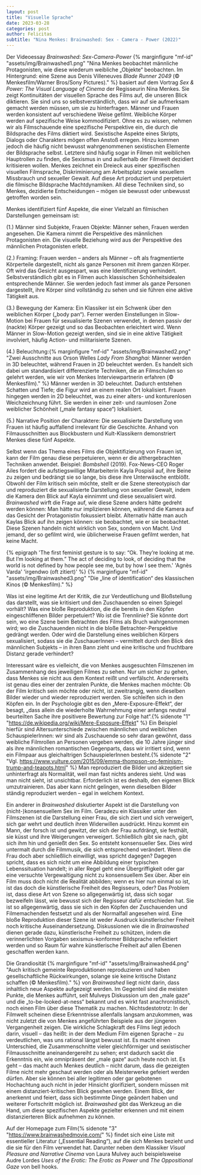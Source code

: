 ```yaml
---
layout: post
title: "Visuelle Sprache"
date: 2023-03-28
categories: post
author: Felicitas
subtitle: "Nina Menkes: Brainwashed: Sex - Camera - Power (2022)"
---
```


Der Videoessay _Brainwashed: Sex-Camera-Power_ {% marginfigure "mf-id" "assets/img/Brainwashed1.png" "Nina Menkes beobachtet männliche Protagonisten, wie diese wiederum weibliche „Objekte“ beobachten. Im Hintergrund: eine Szene aus Denis Villeneuves *Blade Runner 2049* (© Menkesfilm/Warner Bros/Sony Pictures)." %} basiert auf dem Vortrag _Sex & Power: The Visual Language of Cinema_ der Regisseurin Nina Menkes. Sie zeigt Kontinuitäten der visuellen Sprache des Films auf, die unseren Blick diktieren. Sie sind uns so selbstverständlich, dass wir auf sie aufmerksam gemacht werden müssen, um sie zu hinterfragen. Männer und Frauen werden konsistent auf verschiedene Weise gefilmt. Weibliche Körper werden auf spezifische Weise kommodifiziert. Ohne es zu wissen, nehmen wir als Filmschauende eine spezifische Perspektive ein, die durch die Bildsprache des Films diktiert wird. Sexistische Aspekte eines Skripts, Dialogs oder Charakters mögen offen Anstoß erregen. Hinzu kommen jedoch die häufig nicht bewusst wahrgenommenen sexistischen Elemente der Bildsprache selbst. Letztere sind häufig sogar in Filmen mit weiblichen Hauptrollen zu finden, die Sexismus in und außerhalb der Filmwelt dezidiert kritisieren wollen. Menkes zeichnet ein Dreieck aus einer spezifischen visuellen Filmsprache, Diskriminierung am Arbeitsplatz sowie sexuellem Missbrauch und sexueller Gewalt. Auf diese Art produziert und perpetuiert die filmische Bildsprache Machtdynamiken. All diese Techniken sind, so Menkes, dezidierte Entscheidungen – mögen sie bewusst oder unbewusst getroffen worden sein. 

Menkes identifiziert fünf Aspekte, die einer Vielzahl an filmischen Darstellungen gemeinsam ist: 

(1.) Männer sind Subjekte, Frauen Objekte: Männer sehen, Frauen werden angesehen. Die Kamera nimmt die Perspektive des männlichen Protagonisten ein. Die visuelle Beziehung wird aus der Perspektive des männlichen Protagonisten erlebt. 

(2.) Framing: Frauen werden – anders als Männer – oft als fragmentierte Körperteile dargestellt, nicht als ganze Personen mit ihrem ganzen Körper. Oft wird das Gesicht ausgespart, was eine Identifizierung verhindert. Selbstverständlich gibt es in Filmen auch klassischen Schönheitsidealen entsprechende Männer. Sie werden jedoch fast immer als ganze Personen dargestellt, ihre Körper sind vollständig zu sehen und sie führen eine aktive Tätigkeit aus. 

(3.) Bewegung der Kamera: Ein Klassiker ist ein Schwenk über den weiblichen Körper („body pan“). Ferner werden Einstellungen in Slow-Motion bei Frauen für sexualisierte Szenen verwendet, in denen passiv der (nackte) Körper gezeigt und so das Beobachten erleichtert wird. Wenn Männer in Slow-Motion gezeigt werden, sind sie in eine aktive Tätigkeit involviert, häufig Action- und militarisierte Szenen. 

(4.) Beleuchtung:{% marginfigure "mf-id" "assets/img/Brainwashed2.png" "Zwei Ausschnitte aus Orson Welles *Lady From Shanghai*: Männer werden in 3D beleuchtet, während Frauen in 2D beleuchtet werden. Es handelt sich dabei um standardisiert differenzierte Techniken, die an Filmschulen so gelehrt werden, wie wir von Menkes Interviewpartnerin erfahren (© Menkesfilm)." %} Männer werden in 3D beleuchtet. Dadurch entstehen Schatten und Tiefe; die Figur wird an einem realen Ort lokalisiert. Frauen hingegen werden in 2D beleuchtet, was zu einer alters- und konturenlosen Weichzeichnung führt. Sie werden in einer zeit- und raumlosen Zone weiblicher Schönheit („male fantasy space“) lokalisiert. 

(5.) Narrative Position der Charaktere: Die sexualisierte Darstellung von Frauen ist häufig auffallend irrelevant für die Geschichte. Anhand von Filmausschnitten aus Blockbustern und Kult-Klassikern demonstriert Menkes diese fünf Aspekte.

Selbst wenn das Thema eines Films die Objektifizierung von Frauen ist, kann der Film genau diese perpetuieren, wenn er die althergebrachten Techniken anwendet. Beispiel: _Bombshell_ (2019). Fox-News-CEO Roger Ailes fordert die aufstiegswillige Mitarbeiterin Kayla Pospisil auf, ihre Beine zu zeigen und bedrängt sie so lange, bis diese ihre Unterwäsche entblößt. Obwohl der Film kritisch sein möchte, stellt er die Szene stereotypisch dar und reproduziert die sexualisierte Darstellung von sexueller Gewalt, indem die Kamera den Blick auf Kayla einnimmt und diese sexualisiert wird. _Brainwashed_ wirft die Frage auf, wie diese Szene anders hätte gedreht werden können: Man hätte nur implizieren können, während die Kamera auf das Gesicht der Protagonistin fokussiert bleibt. Alternativ hätte man auch Kaylas Blick auf ihn zeigen können: sie beobachtet, wie er sie beobachtet. Diese Szenen handeln nicht wirklich von Sex, sondern von Macht. Und jemand, der so gefilmt wird, wie üblicherweise Frauen gefilmt werden, hat keine Macht. 

{% epigraph 'The first feminist gesture is to say: “Ok. They’re looking at me. But I’m looking at them.” The act of deciding to look, of deciding that the world is not defined by how people see me, but by how I see them.' 'Agnès Varda' 'irgendwo (oft zitiert)' %} {% marginfigure "mf-id" "assets/img/Brainwashed3.png" "Die „line of identification“ des klassischen Kinos (© Menkesfilm)." %}

Was ist eine legitime Art der Kritik, die zur Verdeutlichung und Bloßstellung das darstellt, was sie kritisiert und den Zuschauenden so einen Spiegel vorhält? Was eine bloße Reproduktion, die die bereits in den Köpfen eingeschliffenen Bilder perpetuiert? Wo ist die Trennlinie? Sie könnte dort sein, wo eine Szene beim Betrachten des Films als Bruch wahrgenommen wird; wo die Zuschauenden nicht in die bloße Betrachter-Perspektive gedrängt werden. Oder wird die Darstellung eines weiblichen Körpers sexualisiert, sodass sie die ZuschauerInnen – vermittelt durch den Blick des männlichen Subjekts – in ihren Bann zieht und eine kritische und fruchtbare Distanz gerade verhindert?

Interessant wäre es vielleicht, die von Menkes ausgesuchten Filmszenen im Zusammenhang des jeweiligen Filmes zu sehen. Nur um sicher zu gehen, dass Menkes sie nicht aus dem Kontext reißt und verfälscht. Andererseits ist genau dies einer der zentralen Punkte, die Menkes machen möchte: Ob der Film kritisch sein möchte oder nicht, ist zweitrangig, wenn dieselben Bilder wieder und wieder reproduziert werden. Sie schleifen sich in den Köpfen ein. In der Psychologie gibt es den „Mere-Exposure-Effekt“, der besagt, „dass allein die wiederholte Wahrnehmung einer anfangs neutral beurteilten Sache ihre positivere Bewertung zur Folge hat“.{% sidenote "1" "https://de.wikipedia.org/wiki/Mere-Exposure-Effekt" %} Ein Beispiel hierfür sind Altersunterschiede zwischen männlichen und weiblichen SchauspielerInnen: wir sind als Zuschauende so sehr daran gewöhnt, dass weibliche Filmrollen an Personen vergeben werden, die 10 Jahre jünger sind als ihre männlichen romantischen Gegenparts, dass wir irritiert sind, wenn ein Filmpaar aus gleichaltrigen SchauspielerInnen besteht.{% sidenote "2" "Vgl. https://www.vulture.com/2015/09/emma-thompson-on-feminism-trump-and-teapots.html" %} Man reproduziert die Bilder und akzeptiert sie unhinterfragt als Normalität, weil man fast nichts anderes sieht. Und was man nicht sieht, ist unsichtbar. Erforderlich ist es deshalb, den eigenen Blick umzutrainieren. Das aber kann nicht gelingen, wenn dieselben Bilder ständig reproduziert werden – egal in welchem Kontext.

Ein anderer in _Brainwashed_ diskutierter Aspekt ist die Darstellung von (nicht-)konsensuellem Sex im Film. Geradezu ein Klassiker unter den Filmszenen ist die Darstellung einer Frau, die sich ziert und sich verweigert, sich gar wehrt und deutlich ihren Widerwillen ausdrückt. Hinzu kommt ein Mann, der forsch ist und gewitzt, der sich der Frau aufdrängt, sie festhält, sie küsst und ihre Weigerungen verweigert. Schließlich gibt sie nach, gibt sich ihm hin und genießt den Sex. So entsteht konsensueller Sex. Dies wird untermalt durch die Filmmusik, die sich entsprechend verändert. Wenn die Frau doch aber schließlich einwilligt, was spricht dagegen? Dagegen spricht, dass es sich nicht um eine Abbildung einer typischen Lebenssituation handelt; in aller Regel geht eine Übergriffigkeit oder gar eine versuchte Vergewaltigung nicht zu konsensuellem Sex über. Aber ein Film muss doch nicht die Realität abbilden; wenn es hier nun einmal so ist, ist das doch die künstlerische Freiheit des Regisseurs, oder? Das Problem ist, dass diese Art von Szene so allgegenwärtig ist, dass sich sogar bezweifeln lässt, wie bewusst sich der Regisseur dafür entschieden hat. Sie ist so allgegenwärtig, dass sie sich in den Köpfen der Zuschauenden und Filmemachenden festsetzt und als der Normalfall angesehen wird. Eine bloße Reproduktion dieser Szene ist weder Ausdruck künstlerischer Freiheit noch kritische Auseinandersetzung. Diskussionen wie die in _Brainwashed_ dienen gerade dazu, künstlerische Freiheit zu schützen, indem die verinnerlichten Vorgaben sexismus-konformer Bildsprache reflektiert werden und so Raum für wahre künstlerische Freiheit auf allen Ebenen geschaffen werden kann.

Die Grandiosität {% marginfigure "mf-id" "assets/img/Brainwashed4.png" "Auch kritisch gemeinte Reproduktionen reproduzieren und haben gesellschaftliche Rückwirkungen, solange sie keine kritische Distanz schaffen (© Menkesfilm)." %} von _Brainwashed_ liegt nicht darin, dass inhaltlich neue Aspekte aufgezeigt werden. Im Gegenteil sind die meisten Punkte, die Menkes aufführt, seit Mulveys Diskussion um den „male gaze“ und die „to-be-looked-at-ness“ bekannt und es wirkt fast anachronistisch, noch einen Film über diese Thematik zu machen. Nichtsdestotrotz: In der Filmwelt scheinen diese Erkenntnisse allenfalls langsam anzukommen, was nicht zuletzt die von Menkes angeführten Beispiele aus der jüngeren Vergangenheit zeigen. Die wirkliche Schlagkraft des Films liegt jedoch darin, visuell – das heißt: in der dem Medium Film eigenen Sprache – zu verdeutlichen, was uns rational längst bewusst ist. Es macht einen Unterschied, die Zusammenschnitte vieler gleichförmiger und sexistischer Filmausschnitte aneinandergereiht zu sehen; erst dadurch sackt die Erkenntnis ein, wie omnipräsent der „male gaze“ auch heute noch ist. Es geht – das macht auch Menkes deutlich – nicht darum, dass die gezeigten Filme nicht mehr geschaut werden oder als Meisterwerke gefeiert werden dürfen. Aber sie können bei aller legitimen oder gar gebotenen Hochachtung auch nicht in jeder Hinsicht glorifiziert, sondern müssen mit einem distanziert-kritischen Blick gesehen werden. Einem Blick, der anerkennt und feiert, dass sich bestimmte Dinge geändert haben und weiterer Fortschritt möglich ist. _Brainwashed_ gibt das Werkzeug an die Hand, um diese spezifischen Aspekte gezielter erkennen und mit einem distanzierteren Blick aufnehmen zu können.

Auf der Homepage zum Film{% sidenote "3" "https://www.brainwashedmovie.com/" %} findet sich eine Liste mit essentieller Literatur („Essential Reading“), auf die sich Menkes bezieht und die sie für den Film verwendet hat. Darunter neben dem Klassiker _Visual Pleasure and Narrative Cinema_ von Laura Mulvey auch beispielsweise Audre Lordes _Uses of the Erotic: The Erotic as Power_ und _The Oppositional Gaze_ von bell hooks.